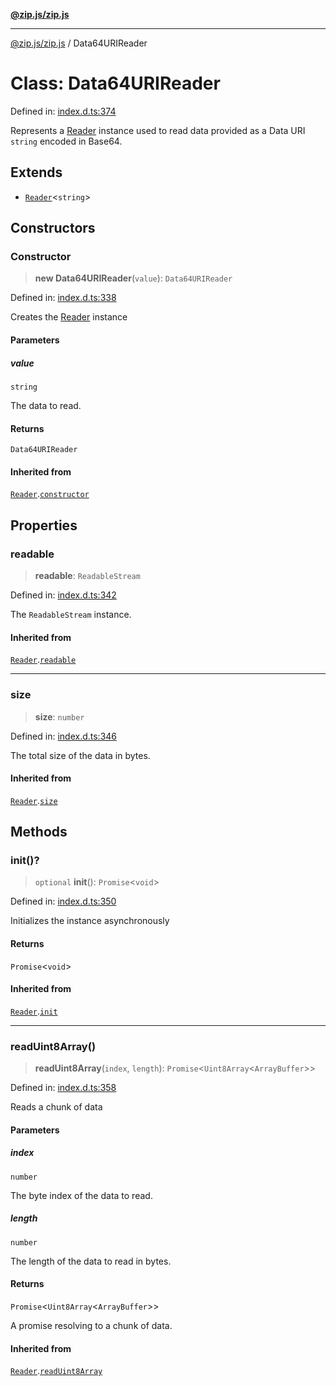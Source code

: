 [**@zip.js/zip.js**](../README.md)

***

[@zip.js/zip.js](../globals.md) / Data64URIReader

# Class: Data64URIReader

Defined in: [index.d.ts:374](https://github.com/gildas-lormeau/zip.js/blob/00105a96aa8272ce26bff0eea7ebcfd6071ad540/index.d.ts#L374)

Represents a [Reader](Reader.md) instance used to read data provided as a Data URI `string` encoded in Base64.

## Extends

- [`Reader`](Reader.md)\<`string`\>

## Constructors

### Constructor

> **new Data64URIReader**(`value`): `Data64URIReader`

Defined in: [index.d.ts:338](https://github.com/gildas-lormeau/zip.js/blob/00105a96aa8272ce26bff0eea7ebcfd6071ad540/index.d.ts#L338)

Creates the [Reader](Reader.md) instance

#### Parameters

##### value

`string`

The data to read.

#### Returns

`Data64URIReader`

#### Inherited from

[`Reader`](Reader.md).[`constructor`](Reader.md#constructor)

## Properties

### readable

> **readable**: `ReadableStream`

Defined in: [index.d.ts:342](https://github.com/gildas-lormeau/zip.js/blob/00105a96aa8272ce26bff0eea7ebcfd6071ad540/index.d.ts#L342)

The `ReadableStream` instance.

#### Inherited from

[`Reader`](Reader.md).[`readable`](Reader.md#readable)

***

### size

> **size**: `number`

Defined in: [index.d.ts:346](https://github.com/gildas-lormeau/zip.js/blob/00105a96aa8272ce26bff0eea7ebcfd6071ad540/index.d.ts#L346)

The total size of the data in bytes.

#### Inherited from

[`Reader`](Reader.md).[`size`](Reader.md#size)

## Methods

### init()?

> `optional` **init**(): `Promise`\<`void`\>

Defined in: [index.d.ts:350](https://github.com/gildas-lormeau/zip.js/blob/00105a96aa8272ce26bff0eea7ebcfd6071ad540/index.d.ts#L350)

Initializes the instance asynchronously

#### Returns

`Promise`\<`void`\>

#### Inherited from

[`Reader`](Reader.md).[`init`](Reader.md#init)

***

### readUint8Array()

> **readUint8Array**(`index`, `length`): `Promise`\<`Uint8Array`\<`ArrayBuffer`\>\>

Defined in: [index.d.ts:358](https://github.com/gildas-lormeau/zip.js/blob/00105a96aa8272ce26bff0eea7ebcfd6071ad540/index.d.ts#L358)

Reads a chunk of data

#### Parameters

##### index

`number`

The byte index of the data to read.

##### length

`number`

The length of the data to read in bytes.

#### Returns

`Promise`\<`Uint8Array`\<`ArrayBuffer`\>\>

A promise resolving to a chunk of data.

#### Inherited from

[`Reader`](Reader.md).[`readUint8Array`](Reader.md#readuint8array)
